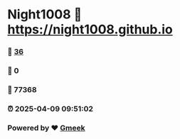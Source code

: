 # Night1008 :link: https://night1008.github.io 
### :page_facing_up: [36](https://night1008.github.io/tag.html) 
### :speech_balloon: 0 
### :hibiscus: 77368 
### :alarm_clock: 2025-04-09 09:51:02 
### Powered by :heart: [Gmeek](https://github.com/Meekdai/Gmeek)
